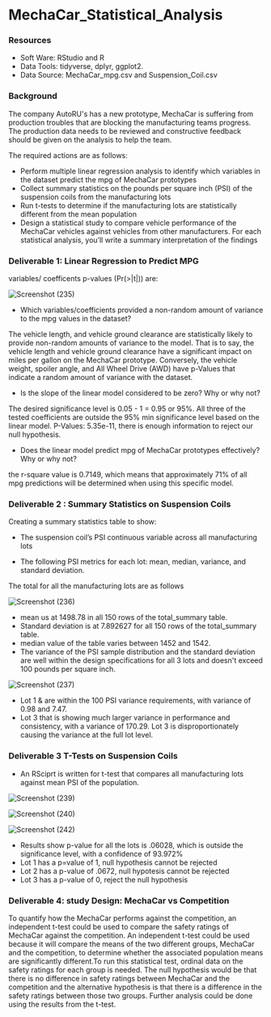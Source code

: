 # MechaCar_Statistical_Analysis

### Resources 
* Soft Ware: RStudio and R
* Data Tools: tidyverse, dplyr, ggplot2.
* Data Source: MechaCar_mpg.csv and Suspension_Coil.csv


### Background 

The company AutoRU's has a new prototype, MechaCar is suffering from production troubles that are blocking the manufacturing teams progress. The production data needs to be reviewed and constructive feedback should be given on the analysis to help the team. 

The required actions are as follows:
* Perform multiple linear regression analysis to identify which variables in the dataset predict the mpg of MechaCar prototypes
* Collect summary statistics on the pounds per square inch (PSI) of the suspension coils from the manufacturing lots
* Run t-tests to determine if the manufacturing lots are statistically different from the mean population
* Design a statistical study to compare vehicle performance of the MechaCar vehicles against vehicles from other manufacturers. For each statistical analysis, you’ll write a summary interpretation of the findings

### Deliverable 1: Linear Regression to Predict MPG

variables/ coefficents p-values (Pr(>|t|)) are:


![Screenshot (235)](https://user-images.githubusercontent.com/64110317/137650463-7a32e7db-611b-4de6-9004-520a1812c051.png)


* Which variables/coefficients provided a non-random amount of variance to the mpg values in the dataset?

The vehicle length, and vehicle ground clearance are statistically likely to provide non-random amounts of variance to the model. That is to say, the vehicle length and vehicle ground clearance have a significant impact on miles per gallon on the MechaCar prototype. Conversely, the vehicle weight, spoiler angle, and All Wheel Drive (AWD) have p-Values that indicate a random amount of variance with the dataset.

* Is the slope of the linear model considered to be zero? Why or why not?

The desired significance level is 0.05 - 1 = 0.95 or 95%. All three of the tested coefficients are outside the 95% min significance level based on the linear model. P-Values: 5.35e-11, there is enough information to reject our null hypothesis. 

* Does the linear model predict mpg of MechaCar prototypes effectively? Why or why not?

the r-square value is 0.7149, which means that approximately 71% of all mpg predictions will be determined when using this specific model.


### Deliverable 2 : Summary Statistics on Suspension Coils

Creating a summary statistics table to show:

* The suspension coil’s PSI continuous variable across all manufacturing lots

* The following PSI metrics for each lot: mean, median, variance, and standard deviation.

The total for all the manufacturing lots are as follows


![Screenshot (236)](https://user-images.githubusercontent.com/64110317/137651331-5c988c73-4e4b-4fc4-8218-c7e46d1692a4.png)

* mean us at 1498.78 in all 150 rows of the total_summary table. 
* Standard deviation is at 7.892627 for all 150 rows of the total_summary table. 
* median value of the table varies between 1452 and 1542. 
* The variance of the PSI sample distribution and the standard deviation are well within the design specifications for all 3 lots and doesn't exceed 100 pounds per square inch.


![Screenshot (237)](https://user-images.githubusercontent.com/64110317/137651642-8843e7b1-ae32-41b5-9698-46c875ebc726.png)

* Lot 1 & are within the 100 PSI variance requirements, with variance of 0.98 and 7.47.
* Lot 3 that is showing much larger variance in performance and consistency, with a variance of 170.29. Lot 3 is disproportionately causing the variance at the full lot level.


### Deliverable 3 T-Tests on Suspension Coils

* An RSciprt is written for t-test that compares all manufacturing lots against mean PSI of the population. 


![Screenshot (239)](https://user-images.githubusercontent.com/64110317/137656339-1c603b61-5547-4b75-9312-fd33bab667c6.png)

![Screenshot (240)](https://user-images.githubusercontent.com/64110317/137656424-35fb7dfc-3077-4d5f-854f-0a839dba9e9a.png)

![Screenshot (242)](https://user-images.githubusercontent.com/64110317/137656541-c2b6d613-4f1b-4c96-a00e-c28e0a7df3a5.png)


* Results show p-value for all the lots is .06028, which is outside the significance level, with a confidence of 93.972%
* Lot 1 has a p=value of 1, null hypothesis cannot be rejected 
* Lot 2 has a p-value of .0672, null hypotesis cannot be rejected
* Lot 3 has a p-value of 0, reject the null hypothesis

### Deliverable 4: study Design: MechaCar vs Competition

To quantify how the MechaCar performs against the competition, an independent t-test could be used to compare the safety ratings of MechaCar against the competition. An independent t-test could be used because it will compare the means of the two different groups, MechaCar and the competition, to determine whether the associated population means are significantly different.To run this statistical test, ordinal data on the safety ratings for each group is needed. The null hypothesis would be that there is no difference in safety ratings between MechaCar and the competition and the alternative hypothesis is that there is a difference in the safety ratings between those two groups. Further analysis could be done using the results from the t-test.





